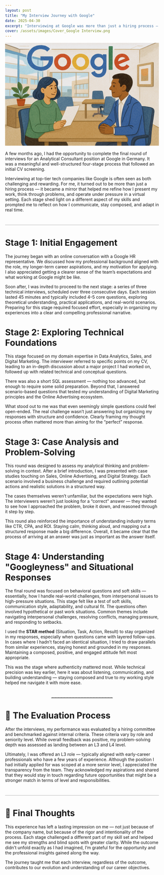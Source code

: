 ```yaml
---
layout: post
title: "My Interview Journey with Google"
date: 2025-04-30
excerpt: "Interviewing at Google was more than just a hiring process — it became a journey of self-reflection, testing my ability to think, communicate, and grow under pressure."
cover: /assets/images/Cover_Google Interview.png
---
```


<!-- Intro -->

<img src="/assets/images/Cover_Google Interview.png" alt="Interview with Google" width="800"/>

A few months ago, I had the opportunity to complete the final round of interviews for an Analytical Consultant position at Google in Germany. It was a meaningful and well-structured four-stage process that followed an initial CV screening.

Interviewing at top-tier tech companies like Google is often seen as both challenging and rewarding. For me, it turned out to be more than just a hiring process — it became a mirror that helped me refine how I present my work, think through problems, and operate under pressure in a virtual setting. Each stage shed light on a different aspect of my skills and prompted me to reflect on how I communicate, stay composed, and adapt in real time.

<div style="height: 2px; background-color: lightgray; margin: 40px 0;"></div>

<!------------------------------ STAGE 1 ----------------------------------->

<h1 id="round-1">Stage 1: Initial Engagement</h1>

The journey began with an online conversation with a Google HR representative. We discussed how my professional background aligned with the role, my longer-term career aspirations, and my motivation for applying. I also appreciated getting a clearer sense of the team’s expectations and what working at Google might be like.

Soon after, I was invited to proceed to the next stage: a series of three technical interviews, scheduled over three consecutive days. Each session lasted 45 minutes and typically included 4–5 core questions, exploring theoretical understanding, practical applications, and real-world scenarios. Preparing for this stage required focused effort, especially in organizing my experiences into a clear and compelling professional narrative.

<!------------------------------ STAGE 2 ----------------------------------->

<h1 id="round-2">Stage 2: Exploring Technical Foundations</h1>

This stage focused on my domain expertise in Data Analytics, Sales, and Digital Marketing. The interviewer referred to specific points on my CV, leading to an in-depth discussion about a major project I had worked on, followed up with related technical and conceptual questions.

There was also a short SQL assessment — nothing too advanced, but enough to require some solid preparation. Beyond that, I answered scenario-based questions that tested my understanding of Digital Marketing principles and the Online Advertising ecosystem.

What stood out to me was that even seemingly simple questions could feel open-ended. The real challenge wasn’t just answering but organizing my responses with structure and confidence. Clearly framing my thought process often mattered more than aiming for the “perfect” response.

<!------------------------------ STAGE 3 ----------------------------------->

<h1 id="round-3">Stage 3: Case Analysis and Problem-Solving</h1>

This round was designed to assess my analytical thinking and problem-solving in context. After a brief introduction, I was presented with case studies touching on Sales, Online Advertising, and Digital Strategy. Each scenario involved a business challenge and required outlining potential actions and realistic solutions in a structured way.

The cases themselves weren’t unfamiliar, but the expectations were high. The interviewers weren’t just looking for a “correct” answer — they wanted to see how I approached the problem, broke it down, and reasoned through it step by step.

This round also reinforced the importance of understanding industry terms like CTR, CPA, and ROI. Staying calm, thinking aloud, and mapping out a structured response made a big difference. Overall, it became clear that the process of arriving at an answer was just as important as the answer itself.

<!------------------------------ STAGE 4 ----------------------------------->

<h1 id="round-4">Stage 4: Understanding "Googleyness" and Situational Responses</h1>

The final round was focused on behavioral questions and soft skills — essentially, how I handle real-world challenges, from interpersonal issues to high-pressure situations. This stage felt like a test of soft skills, communication style, adaptability, and cultural fit. The questions often involved hypothetical or past work situations. Common themes include navigating interpersonal challenges, resolving conflicts, managing pressure, and responding to setbacks.

I used the **STAR method** (Situation, Task, Action, Result) to stay organized in my responses, especially when questions came with layered follow-ups. In cases where I hadn’t faced an identical situation, I tried to draw parallels from similar experiences, staying honest and grounded in my responses. Maintaining a composed, positive, and engaged attitude felt most appropriate.  

This was the stage where authenticity mattered most. While technical precision was key earlier, here it was about listening, communicating, and building understanding — staying composed and true to my working style helped me navigate it with more ease.

<!------------------------------ EVALUATION ----------------------------------->
<hr style="width: 40%; border: none; border-top: 1px dashed lightgray; margin: 40px auto;">

<h1 id="evaluation">🎯 The Evaluation Process</h1>

After the interviews, my performance was evaluated by a hiring committee and benchmarked against internal criteria. These criteria vary by role and seniority level. While overall feedback was positive, my problem-solving depth was assessed as landing between an L3 and L4 level.

Ultimately, I was offered an L3 role — typically aligned with early-career professionals who have a few years of experience. Although the position I had initially applied for was scoped at a more senior level, I appreciated the transparency from the team. They acknowledged my aspirations and shared that they would stay in touch regarding future opportunities that might be a stronger match in terms of level and responsibilities.

<!------------------------------ FINAL  ----------------------------------->
<div style="height: 2px; background-color: lightgray; margin: 40px 0;"></div>
<h1 id="final">📌 Final Thoughts</h1>

This experience has left a lasting impression on me — not just because of the company name, but because of the rigor and intentionality of the process. Each stage challenged a different part of my skill set and helped me see my strengths and blind spots with greater clarity. While the outcome didn’t unfold exactly as I had imagined, I’m grateful for the opportunity and the professional insights gained along the way.

The journey taught me that each interview, regardless of the outcome, contributes to our evolution and understanding of our career objectives.
